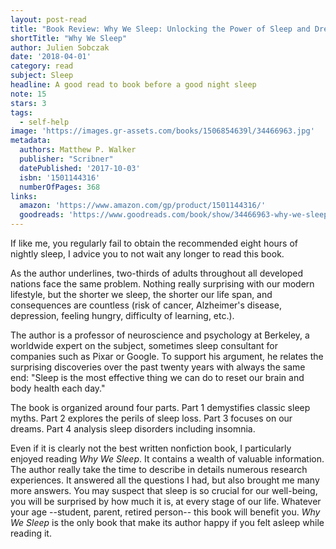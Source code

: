 ```yaml
---
layout: post-read
title: "Book Review: Why We Sleep: Unlocking the Power of Sleep and Dreams"
shortTitle: "Why We Sleep"
author: Julien Sobczak
date: '2018-04-01'
category: read
subject: Sleep
headline: A good read to book before a good night sleep
note: 15
stars: 3
tags:
  - self-help
image: 'https://images.gr-assets.com/books/1506854639l/34466963.jpg'
metadata:
  authors: Matthew P. Walker
  publisher: "Scribner"
  datePublished: '2017-10-03'
  isbn: '1501144316'
  numberOfPages: 368
links:
  amazon: 'https://www.amazon.com/gp/product/1501144316/'
  goodreads: 'https://www.goodreads.com/book/show/34466963-why-we-sleep'
---
```


If like me, you regularly fail to obtain the recommended eight hours of nightly sleep, I advice you to not wait any longer to read this book.

As the author underlines, two-thirds of adults throughout all developed nations face the same problem. Nothing really surprising with our modern lifestyle, but the shorter we sleep, the shorter our life span, and consequences are countless (risk of cancer, Alzheimer's disease, depression, feeling hungry, difficulty of learning, etc.). 

The author is a professor of neuroscience and psychology at Berkeley, a worldwide expert on the subject, sometimes sleep consultant for companies such as Pixar or Google. To support his argument, he relates the surprising discoveries over the past twenty years with always the same end: "Sleep is the most effective thing we can do to reset our brain and body health each day." 

The book is organized around four parts. Part 1 demystifies classic sleep myths. Part 2 explores the perils of sleep loss. Part 3 focuses on our dreams. Part 4 analysis sleep disorders including insomnia. 

Even if it is clearly not the best written nonfiction book, I particularly enjoyed reading *Why We Sleep*.  It contains a wealth of valuable information. The author really take the time to describe in details numerous research experiences. It answered all the questions I had, but also brought me many more answers. You may suspect that sleep is so crucial for our well-being, you will be surprised by how much it is, at every stage of our life. Whatever your age --student, parent, retired person-- this book will benefit you. *Why We Sleep* is the only book that make its author happy if you felt asleep while reading it.
